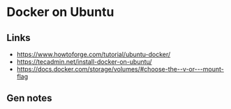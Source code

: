 # Docker on Ubuntu

## Links
- https://www.howtoforge.com/tutorial/ubuntu-docker/
- https://tecadmin.net/install-docker-on-ubuntu/
- https://docs.docker.com/storage/volumes/#choose-the--v-or---mount-flag


## Gen notes
